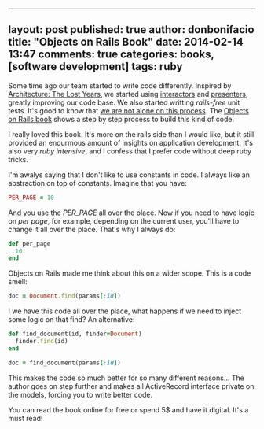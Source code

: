 ---
layout: post
published: true
author: donbonifacio
title: "Objects on Rails Book"
date: 2014-02-14 13:47
comments: true
categories: books, [software development]
tags: ruby
----

Some time ago our team started to write code differently. Inspired by [Architecture: The Lost Years](/2013/10/11/architecture-the-lost-years/),
we started using [interactors](/2013/12/03/the-almighty-interactor/) and [presenters](/2013/11/27/refactoring-views-with-presenters-ruby-on-rails/), greatly improving our code base.
We also started writting _rails-free_ unit tests. It's good to know that [we are not alone on this process](http://devblog.reverb.com/post/70344683203/5-architecture-anti-patterns-and-solutions-for-large).
The [Objects on Rails book](http://objectsonrails.com/) shows a step by step process to build this kind of code.

<!-- more -->

I really loved this book. It's more on the rails side than I would like, but it
still provided an enourmous amount of insights on application development. It's
also very _ruby intensive_, and I confess that I prefer code without deep ruby tricks.

I'm awalys saying that I don't like to use constants in code. I always like an
abstraction on top of constants. Imagine that you have:

``` ruby
PER_PAGE = 10
```

And you use the *PER_PAGE* all over the place. Now if you need to have logic on
_per page_, for example, depending on the current user, you'll have to change it
all over the place. That's why I always do:

``` ruby
def per_page
  10
end
```

Objects on Rails made me think about this on a wider scope. This is a code smell:

``` ruby
doc = Document.find(params[:id])
```

I we have this code all over the place, what happens if we need to inject some
logic on that find? An alternative:

``` ruby
def find_document(id, finder=Document)
  finder.find(id)
end

doc = find_document(params[:id])
```

This makes the code so much better for so many different reasons... The author
goes on step further and makes all ActiveRecord interface private on the models,
forcing you to write better code.

You can read the book online for free or spend 5$ and have it digital. It's a must
read!
